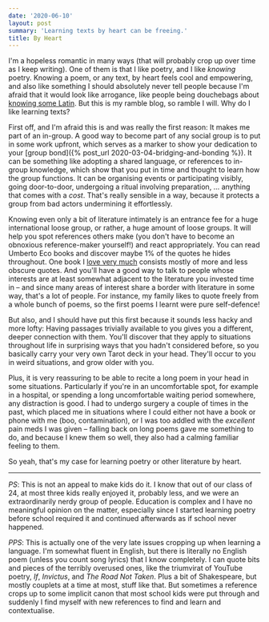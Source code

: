 ```yaml
---
date: '2020-06-10'
layout: post
summary: 'Learning texts by heart can be freeing.'
title: By Heart
---
```


I'm a hopeless romantic in many ways (that will probably crop up over time as I keep writing). One of them is that I
like poetry, and I like *knowing* poetry. Knowing a poem, or any text, by heart feels cool and empowering, and also like
something I should absolutely never tell people because I'm afraid that it would look like arrogance, like people being
douchebags about [knowing some
Latin](https://medium.com/@garius/the-problem-with-the-romans-is-they-always-try-to-walk-it-in-65a961e59648).  But this
is my ramble blog, so ramble I will. Why do I like learning texts?

First off, and I'm afraid this is and was really the first reason: It makes me part of an in-group. A good way to become
part of any social group is to put in some work upfront, which serves as a marker to show your dedication to your [group
bond]({% post_url 2020-03-04-bridging-and-bonding %}). It can be something like adopting a shared language, or
references to in-group knowledge, which show that you put in time and thought to learn how the group functions. It can
be organising events or participating visibly, going door-to-door, undergoing a ritual involving preparation, … anything
that comes with a *cost*. That's really sensible in a way, because it protects a group from bad actors undermining it
effortlessly.

Knowing even only a bit of literature intimately is an entrance fee for a huge international loose group, or rather, a
huge amount of loose groups. It will help you spot references others make (you don't have to become an obnoxious
reference-maker yourself!) and react appropriately. You can read Umberto Eco books and discover maybe 1% of the quotes
he hides throughout. One book I [love very much](https://books.rixx.de/reviews/2020/gaudy-night/) consists mostly of
more and less obscure quotes. And you'll have a good way to talk to people whose interests are at least somewhat
adjacent to the literature you invested time in – and since many areas of interest share a border with literature in
some way, that's a lot of people. For instance, my family likes to quote freely from a whole bunch of poems, so the
first poems I learnt were pure self-defence!

But also, and I should have put this first because it sounds less hacky and more lofty: Having passages trivially
available to you gives you a different, deeper connection with them. You'll discover that they apply to situations
throughout life in surprising ways that you hadn't considered before, so you basically carry your very own Tarot deck in
your head. They'll occur to you in weird situations, and grow older with you.

Plus, it is very reassuring to be able to recite a long poem in your head in some situations. Particularly if you're in
an uncomfortable spot, for example in a hospital, or spending a long uncomfortable waiting period somewhere, any
distraction is good. I had to undergo surgery a couple of times in the past, which placed me in situations where I could
either not have a book or phone with me (boo, contamination), or I was too addled with the *excellent* pain meds I was
given – falling back on long poems gave me something to do, and because I knew them so well, they also had a calming
familiar feeling to them.

So yeah, that's my case for learning poetry or other literature by heart.

------

*PS*: This is not an appeal to make kids do it. I know that out of our class of 24, at most three kids really enjoyed
it, probably less, and we were an extraordinarily nerdy group of people. Education is complex and I have no meaningful
opinion on the matter, especially since I started learning poetry before school required it and continued afterwards as
if school never happened.

*PPS*: This is actually one of the very late issues cropping up when learning a language. I'm somewhat fluent in
English, but there is literally no English poem (unless you count song lyrics) that I know completely. I can quote bits
and pieces of the terribly overused ones, like the triumvirat of YouTube poetry, *If*, *Invictus*, and *The Road Not
Taken*. Plus a bit of Shakespeare, but mostly couplets at a time at most, stuff like that. But sometimes a reference
crops up to some implicit canon that most school kids were put through and suddenly I find myself with new references to
find and learn and contextualise.
